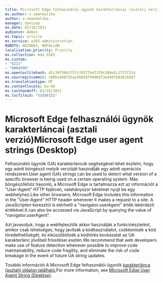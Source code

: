 ```yaml
---
title: Microsoft Edge felhasználói ügynök karakterláncai (asztali verzió)
ms.author: v-smandalika
author: v-smandalika
manager: dansimp
ms.date: 03/18/2021
audience: Admin
ms.topic: article
ms.service: o365-administration
ROBOTS: NOINDEX, NOFOLLOW
localization_priority: Priority
ms.collection: Adm_O365
ms.custom:
- "8221"
- "9004596"
ms.openlocfilehash: 42c39f5661f57c7b57fa471f9c204e5c27f2f214
ms.sourcegitcommit: c08bed4071baa3bb5879496df3ed44fb828c8367
ms.translationtype: MT
ms.contentlocale: hu-HU
ms.lasthandoff: 03/19/2021
ms.locfileid: "51036152"
---
```

# <a name="microsoft-edge-user-agent-strings-desktop"></a><span data-ttu-id="578f1-102">Microsoft Edge felhasználói ügynök karakterláncai (asztali verzió)</span><span class="sxs-lookup"><span data-stu-id="578f1-102">Microsoft Edge user agent strings (Desktop)</span></span>

<span data-ttu-id="578f1-103">Felhasználói ügynök (UA) karakterláncok segítségével lehet észlelni, hogy egy adott böngésző melyik verzióját használják egy adott operációs rendszeren.</span><span class="sxs-lookup"><span data-stu-id="578f1-103">User agent (UA) strings can be used to detect what version of a specific browser is being used on a certain operating system.</span></span> <span data-ttu-id="578f1-104">Más böngészőkhöz hasonló, a Microsoft Edge is tartalmazza ezt az információt a "User-Agent" HTTP fejlécen, valahányszor kérelmet nyújt be egy webhelyhez.</span><span class="sxs-lookup"><span data-stu-id="578f1-104">Like other browsers, Microsoft Edge includes this information in the "User-Agent" HTTP header whenever it makes a request to a site.</span></span> <span data-ttu-id="578f1-105">A JavaScripten keresztül is elérhető a "navigator.userAgent" érték lekérdező értékével.</span><span class="sxs-lookup"><span data-stu-id="578f1-105">It can also be accessed via JavaScript by querying the value of "navigator.userAgent".</span></span>

<span data-ttu-id="578f1-106">Azt javasoljuk, hogy a webfejlesztők akkor használják a funkcióészlelést, amikor csak lehetséges, hogy javítsák a kódhasználatot, csökkentsék a kód töredelhetőségét, és kiküszöbölzék a kódtörés kockázatát az UA karakterlánc jövőbeli frissítései esetén.</span><span class="sxs-lookup"><span data-stu-id="578f1-106">We recommend that web developers make use of feature detection whenever possible to improve code maintainability, reduce code fragility, and eliminate the risk of code breakage in the event of future UA string updates.</span></span>

<span data-ttu-id="578f1-107">További információt A Microsoft Edge felhasználói ügynök [karakterlánca (asztali) oldalon található.](https://docs.microsoft.com/microsoft-edge/web-platform/user-agent-string)</span><span class="sxs-lookup"><span data-stu-id="578f1-107">For more information, see [Microsoft Edge User Agent String (Desktop)](https://docs.microsoft.com/microsoft-edge/web-platform/user-agent-string).</span></span>

